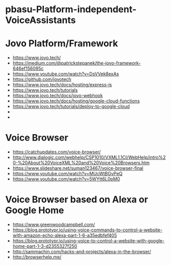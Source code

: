 # pbasu-Platform-independent-VoiceAssistants

# Jovo Platform/Framework
* https://www.jovo.tech/
* https://medium.com/@patrickstepanek/the-jovo-framework-646ef156095c
* https://www.youtube.com/watch?v=DsVVek8exAs
* https://github.com/jovotech
* https://www.jovo.tech/docs/hosting/express-js
* https://www.jovo.tech/tutorials
* https://www.jovo.tech/docs/jovo-webhook
* https://www.jovo.tech/docs/hosting/google-cloud-functions
* https://www.jovo.tech/tutorials/deploy-to-google-cloud
* 
* 



# Voice Browser
* https://catchupdates.com/voice-browser/
* http://www.dialogic.com/webhelp/CSP1010/VXML1.1CI/WebHelp/intro%20-%20About%20VoiceXML%20and%20Voice%20Browsers.htm
* https://www.slideshare.net/suman123467/voice-browser-final
* https://www.youtube.com/watch?v=MUcWtBGvPeQ
* https://www.youtube.com/watch?v=5WYtt6L0pM0


# Voice Browser based on Alexa or Google Home
* https://www.greenwoodcampbell.com/
* https://blog.prototypr.io/using-voice-commands-to-control-a-website-with-amazon-echo-alexa-part-1-6-a35edbfef405
* https://blog.prototypr.io/using-voice-to-control-a-website-with-google-home-part-1-3-d2355327f250
* http://sammachin.com/hacks-and-projects/alexa-in-the-browser/
* http://browserhelp.me/


